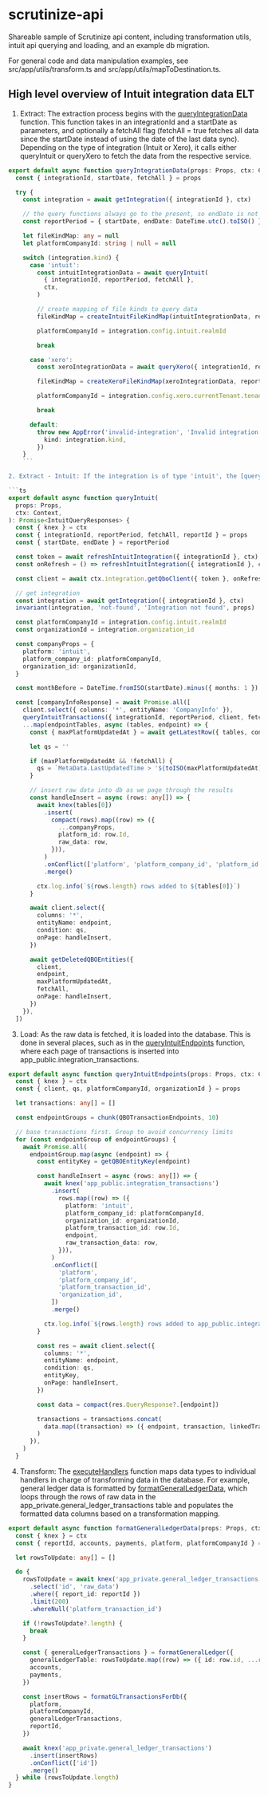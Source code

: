 # scrutinize-api

Shareable sample of Scrutinize api content, including transformation utils, intuit api querying and loading, and an example db migration.

For general code and data manipulation examples, see src/app/utils/transform.ts and src/app/utils/mapToDestination.ts.

## High level overview of Intuit integration data ELT

1. Extract: The extraction process begins with the [queryIntegrationData](./src/app/integration/services/queryIntegrationData.ts) function. This function takes in an integrationId and a startDate as parameters, and optionally a fetchAll flag (fetchAll = true fetches all data since the startDate instead of using the date of the last data sync). Depending on the type of integration (Intuit or Xero), it calls either queryIntuit or queryXero to fetch the data from the respective service.

```ts
export default async function queryIntegrationData(props: Props, ctx: Context) {
  const { integrationId, startDate, fetchAll } = props

  try {
    const integration = await getIntegration({ integrationId }, ctx)

    // the query functions always go to the present, so endDate is not necessary in this context
    const reportPeriod = { startDate, endDate: DateTime.utc().toISO() }

    let fileKindMap: any = null
    let platformCompanyId: string | null = null

    switch (integration.kind) {
      case 'intuit':
        const intuitIntegrationData = await queryIntuit(
          { integrationId, reportPeriod, fetchAll },
          ctx,
        )

        // create mapping of file kinds to query data
        fileKindMap = createIntuitFileKindMap(intuitIntegrationData, reportPeriod)

        platformCompanyId = integration.config.intuit.realmId

        break

      case 'xero':
        const xeroIntegrationData = await queryXero({ integrationId, reportPeriod, fetchAll }, ctx)

        fileKindMap = createXeroFileKindMap(xeroIntegrationData, reportPeriod)

        platformCompanyId = integration.config.xero.currentTenant.tenantId

        break

      default:
        throw new AppError('invalid-integration', 'Invalid integration kind', {
          kind: integration.kind,
        })
    }
    ```

2. Extract - Intuit: If the integration is of type 'intuit', the [queryIntuit](./src/app/integration/services/intuit/queryIntuit.ts) function is called. This function fetches data from various Intuit endpoints.

```ts
export default async function queryIntuit(
  props: Props,
  ctx: Context,
): Promise<IntuitQueryResponses> {
  const { knex } = ctx
  const { integrationId, reportPeriod, fetchAll, reportId } = props
  const { startDate, endDate } = reportPeriod

  const token = await refreshIntuitIntegration({ integrationId }, ctx)
  const onRefresh = () => refreshIntuitIntegration({ integrationId }, ctx)

  const client = await ctx.integration.getQboClient({ token }, onRefresh)

  // get integration
  const integration = await getIntegration({ integrationId }, ctx)
  invariant(integration, 'not-found', 'Integration not found', props)

  const platformCompanyId = integration.config.intuit.realmId
  const organizationId = integration.organization_id

  const companyProps = {
    platform: 'intuit',
    platform_company_id: platformCompanyId,
    organization_id: organizationId,
  }

  const monthBefore = DateTime.fromISO(startDate).minus({ months: 1 }).toISODate()

  const [companyInfoResponse] = await Promise.all([
    client.select({ columns: '*', entityName: 'CompanyInfo' }),
    queryIntuitTransactions({ integrationId, reportPeriod, client, fetchAll }, ctx),
    ...map(endpointTables, async (tables, endpoint) => {
      const { maxPlatformUpdatedAt } = await getLatestRow({ tables, condition: companyProps }, ctx)

      let qs = ''

      if (maxPlatformUpdatedAt && !fetchAll) {
        qs = `MetaData.LastUpdatedTime > '${toISO(maxPlatformUpdatedAt)}'`
      }

      // insert raw data into db as we page through the results
      const handleInsert = async (rows: any[]) => {
        await knex(tables[0])
          .insert(
            compact(rows).map((row) => ({
              ...companyProps,
              platform_id: row.Id,
              raw_data: row,
            })),
          )
          .onConflict(['platform', 'platform_company_id', 'platform_id', 'organization_id'])
          .merge()

        ctx.log.info(`${rows.length} rows added to ${tables[0]}`)
      }

      await client.select({
        columns: '*',
        entityName: endpoint,
        condition: qs,
        onPage: handleInsert,
      })

      await getDeletedQBOEntities({
        client,
        endpoint,
        maxPlatformUpdatedAt,
        fetchAll,
        onPage: handleInsert,
      })
    }),
  ])
```

3. Load: As the raw data is fetched, it is loaded into the database. This is done in several places, such as in the [queryIntuitEndpoints](./src/app/integration/helpers/queryIntuitEndpoints.ts) function, where each page of transactions is inserted into app_public.integration_transactions.

```ts
export default async function queryIntuitEndpoints(props: Props, ctx: Context): Promise<void> {
  const { knex } = ctx
  const { client, qs, platformCompanyId, organizationId } = props

  let transactions: any[] = []

  const endpointGroups = chunk(QBOTransactionEndpoints, 10)

  // base transactions first. Group to avoid concurrency limits
  for (const endpointGroup of endpointGroups) {
    await Promise.all(
      endpointGroup.map(async (endpoint) => {
        const entityKey = getQBOEntityKey(endpoint)

        const handleInsert = async (rows: any[]) => {
          await knex('app_public.integration_transactions')
            .insert(
              rows.map((row) => ({
                platform: 'intuit',
                platform_company_id: platformCompanyId,
                organization_id: organizationId,
                platform_transaction_id: row.Id,
                endpoint,
                raw_transaction_data: row,
              })),
            )
            .onConflict([
              'platform',
              'platform_company_id',
              'platform_transaction_id',
              'organization_id',
            ])
            .merge()

          ctx.log.info(`${rows.length} rows added to app_public.integration_transactions`)
        }

        const res = await client.select({
          columns: '*',
          entityName: endpoint,
          condition: qs,
          entityKey,
          onPage: handleInsert,
        })

        const data = compact(res.QueryResponse?.[endpoint])

        transactions = transactions.concat(
          data.map((transaction) => ({ endpoint, transaction, linkedTransactions: [] })),
        )
      }),
    )
  }
```

4. Transform: The [executeHandlers](./src/app/integration/services/queryIntegrationData.ts?plain=1#L84) function maps data types to individual handlers in charge of transforming data in the database. For example, general ledger data is formatted by [formatGeneralLedgerData](/src/app/integration/services/formatGeneralLedgerData.ts), which loops through the rows of raw data in the app_private.general_ledger_transactions table and populates the formatted data columns based on a transformation mapping.

```ts
export default async function formatGeneralLedgerData(props: Props, ctx: Context): Promise<void> {
  const { knex } = ctx
  const { reportId, accounts, payments, platform, platformCompanyId } = props

  let rowsToUpdate: any[] = []

  do {
    rowsToUpdate = await knex('app_private.general_ledger_transactions')
      .select('id', 'raw_data')
      .where({ report_id: reportId })
      .limit(200)
      .whereNull('platform_transaction_id')

    if (!rowsToUpdate?.length) {
      break
    }

    const { generalLedgerTransactions } = formatGeneralLedger({
      generalLedgerTable: rowsToUpdate.map((row) => ({ id: row.id, ...row.raw_data })),
      accounts,
      payments,
    })

    const insertRows = formatGLTransactionsForDb({
      platform,
      platformCompanyId,
      generalLedgerTransactions,
      reportId,
    })

    await knex('app_private.general_ledger_transactions')
      .insert(insertRows)
      .onConflict(['id'])
      .merge()
  } while (rowsToUpdate.length)
}
```